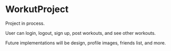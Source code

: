 # WorkutProject
Project in process. 

User can login, logout, sign up, post workouts, and see other workouts.

Future implementations will be design, profile images, friends list, and more.
